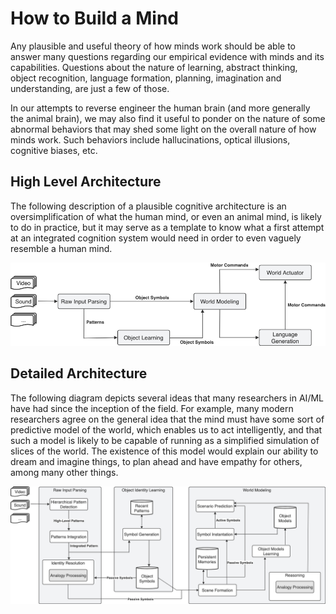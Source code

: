 # How to Build a Mind

Any plausible and useful theory of how minds work should be able to answer many questions regarding our empirical evidence with minds and its capabilities. Questions about the nature of learning, abstract thinking, object recognition, language formation, planning, imagination and understanding, are just a few of those.

In our attempts to reverse engineer the human brain (and more generally the animal brain), we may also find it useful to ponder on the nature of some abnormal behaviors that may shed some light on the overall nature of how minds work. Such behaviors include hallucinations, optical illusions, cognitive biases, etc.

## High Level Architecture

The following description of a plausible cognitive architecture is an oversimplification of what the human mind, or even an animal mind, is likely to do in practice, but it may serve as a template to know what a first attempt at an integrated cognition system would need in order to even vaguely resemble a human mind.

![A very high-level of a plausible cognitive architecture](../.gitbook/assets/cognitive-architecture-high-level.png)

## Detailed Architecture

The following diagram depicts several ideas that many researchers in AI/ML have had since the inception of the field. For example, many modern researchers agree on the general idea that the mind must have some sort of predictive model of the world, which enables us to act intelligently, and that such a model is likely to be capable of running as a simplified simulation of slices of the world. The existence of this model would explain our ability to dream and imagine things, to plan ahead and have empathy for others, among many other things.

![](../.gitbook/assets/cognitive-arch-detailed-1.png)
